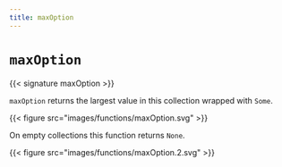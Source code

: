 ```yaml
---
title: maxOption
---
```


# `maxOption`

{{< signature maxOption >}}

`maxOption` returns the largest value in this collection wrapped with `Some`.

{{< figure src="images/functions/maxOption.svg" >}}

On empty collections this function returns `None`.

{{< figure src="images/functions/maxOption.2.svg" >}}
